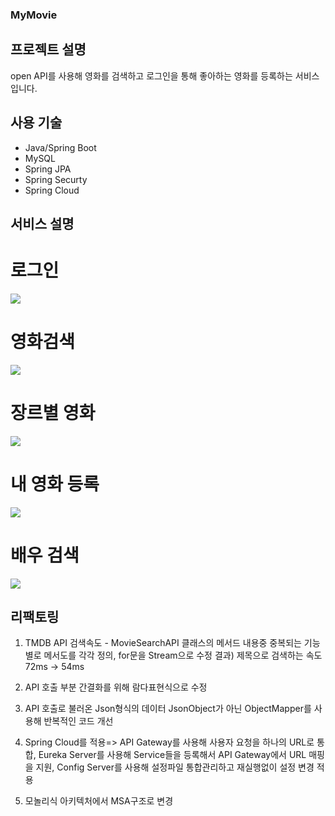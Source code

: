 ### MyMovie

## 프로젝트 설명
open API를 사용해 영화를 검색하고 로그인을 통해 좋아하는 영화를 등록하는 서비스입니다.

## 사용 기술
- Java/Spring Boot
- MySQL
- Spring JPA
- Spring Securty
- Spring Cloud
## 서비스 설명

# 로그인
<img src ="https://github.com/stophyeon/MyMovie/assets/122667296/020771fe-4993-4256-a194-ebb91b7a9129">



# 영화검색
<img src ="https://github.com/stophyeon/MyMovie/assets/122667296/63b871ee-0b6f-4d91-a5ac-7c916a3a756c">



# 장르별 영화
<img src ="https://github.com/stophyeon/MyMovie/assets/122667296/642dbd54-cea2-47d6-9da7-a59888831e9c">


# 내 영화 등록
<img src ="https://github.com/stophyeon/MyMovie/assets/122667296/e74f6c32-065f-44f8-9abe-327c70bee7cf">



# 배우 검색
<img src ="https://github.com/stophyeon/MyMovie/assets/122667296/4b2e8c49-e300-4f8f-8e4b-92a5d5fda2c8">




## 리팩토링
1. TMDB API 검색속도 - MovieSearchAPI 클래스의 메서드 내용중 중복되는 기능별로 메서도를 각각 정의, for문을 Stream으로 수정
                       결과) 제목으로 검색하는 속도 72ms -> 54ms

2. API 호출 부분 간결화를 위해 람다표현식으로 수정
3. API 호출로 불러온 Json형식의 데이터 JsonObject가 아닌 ObjectMapper를 사용해 반복적인 코드 개선
4. Spring Cloud를 적용=> API Gateway를 사용해 사용자 요청을 하나의 URL로 통합, Eureka Server를 사용해 Service들을 등록해서 API Gateway에서 URL 매핑을 지원, Config Server를 사용해 설정파일 통합관리하고 재실행없이 설정 변경 적용
5. 모놀리식 아키텍처에서 MSA구조로 변경

